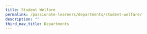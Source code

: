 ```yaml
---
title: Student Welfare
permalink: /passionate-learners/departments/student-welfare/
description: ""
third_nav_title: Departments
---
```

